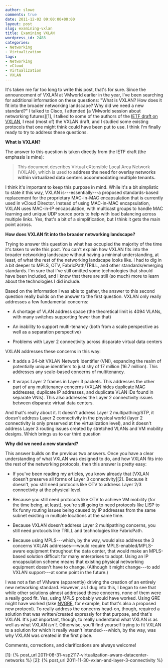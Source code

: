 ```yaml
---
author: slowe
comments: true
date: 2011-12-02 09:00:00+00:00
layout: post
slug: examining-vxlan
title: Examining VXLAN
wordpress_id: 2488
categories:
- Networking
- Virtualization
tags:
- Networking
- vCloud
- Virtualization
- VXLAN
---
```


It's taken me far too long to write this post, that's for sure. Since the announcement of VXLAN at VMworld earlier in the year, I've been searching for additional information on these questions: "What is VXLAN? How does it fit into the broader networking landscape? Why did we need a new standard?" I talked to Cisco, I attended [a VMworld session about networking futures][1], I talked to some of the authors of the [IETF draft on VXLAN](http://tools.ietf.org/html/draft-mahalingam-dutt-dcops-vxlan-00), I read (most of) the VXLAN draft, and I studied some existing protocols that one might think could have been put to use. I think I'm finally ready to try to address these questions.

**What is VXLAN?**

The answer to this question is taken directly from the IETF draft (the emphasis is mine):

>This document describes Virtual eXtensible Local Area Network (VXLAN), which is used to **address the need for overlay networks within virtualized data centers accommodating multiple tenants.**

I think it's important to keep this purpose in mind. While it's a bit simplistic to state it this way, VXLAN is---essentially---a proposed standards-based replacement for the proprietary MAC-in-MAC encapsulation that is currently used in vCloud Director. Instead of using MAC-in-MAC encapsulation, VXLAN uses MAC-in-IP encapsulation, with multicast groups to handle MAC learning and unique UDP source ports to help with load balancing across multiple links. Yes, that's a bit of a simplification, but I think it gets the main point across.

**How does VXLAN fit into the broader networking landscape?**

Trying to answer this question is what has occupied the majority of the time it's taken to write this post. You can't explain how VXLAN fits into the broader networking landscape without having a minimal understanding, at least, of what the rest of the networking landscape looks like. I had to dig in a bit deeper to MPLS, OTV, FabricPath/TRILL, and other standards/emerging standards. I'm sure that I've still omitted some technologies that should have been included, and I know that there are still (so much) more to learn about the technologies I did include.

Based on the information I was able to gather, the answer to this second question really builds on the answer to the first question. VXLAN only really addresses a few fundamental concerns:

* A shortage of VLAN address space (the theoretical limit is 4094 VLANs, with many switches supporting fewer than that)

* An inability to support multi-tenancy (both from a scale perspective as well as a separation perspective)

* Problems with Layer 2 connectivity across disparate virtual data centers

VXLAN addresses these concerns in this way:

* It adds a 24-bit VXLAN Network Identifier (VNI), expanding the realm of potentially unique identifiers to just shy of 17 million (16.7 million). This addresses any scale-based concerns of multitenancy.

* It wraps Layer 2 frames in Layer 3 packets. This addresses the other part of any multitenancy concerns (VXLAN hides duplicate MAC addresses, duplicate IP addresses, and duplicate VLAN IDs found in separate VNIs). This also addresses the Layer 2 connectivity issues between disparate virtual data centers.

And that's really about it. It doesn't address Layer 2 multipathing/STP, it doesn't address Layer 2 connectivity in the physical world (layer 2 connectivity is only preserved at the virtualization level), and it doesn't address Layer 3 routing issues created by stretched VLANs and VM mobility designs. Which brings us to our third question

**Why did we need a new standard?**

This answer builds on the previous two answers. Once you have a clear understanding of what VXLAN was designed to do, and how VXLAN fits into the rest of the networking protocols, then this answer is pretty easy:

* If you've been reading my articles, you know already that [VXLAN doesn't preserve all forms of Layer 3 connectivity][2]. Because it doesn't, you still need protocols like OTV to address Layer 2/3 connectivity at the physical level.

* Because you still need protocols like OTV to achieve VM mobility (for the time being, at least), you're still going to need protocols like LISP to fix funny routing issues being caused by IP addresses from the same subnet existing in multiple locations at the same time.

* Because VXLAN doesn't address Layer 2 multipathing concerns, you still need protocols like TRILL and technologies like FabricPath.

* Because using MPLS---which, by the way, would also address the 3 concerns VXLAN addresses---would require MPLS-enabled/MPLS-aware equipment throughout the data center, that would make an MPLS-based solution difficult for many enterprises to adopt. Using an IP encapsulation scheme means that existing physical networking equipment doesn't have to change. (Although it might change---to add VXLAN support---at some point in the future.)

I was not a fan of VMware (apparently) driving the creation of an entirely new networking standard. However, as I dug into this, I began to see that while other solutions almost addressed these concerns, none of them were a really good fit. Yes, using MPLS probably would have worked. Using GRE might have worked (take [NVGRE](http://tools.ietf.org/html/draft-sridharan-virtualization-nvgre-00), for example, but that's also a proposed new protocol). To really address the concerns head-on, though, required a solution that was written/created expressly for that purpose, and that's VXLAN. It's just important, though, to really understand what VXLAN _is_ as well as what VXLAN _isn't_. Otherwise, you'll find yourself trying to fit VXLAN to a solution for which it really wasn't intended---which, by the way, was why VXLAN was created in the first place.

Comments, corrections, and clarifications are always welcome!

[1]: {% post_url 2011-08-31-vsp2117-virtualization-aware-datacenter-networks %}
[2]: {% post_url 2011-11-30-vxlan-and-layer-3-connectivity %}
